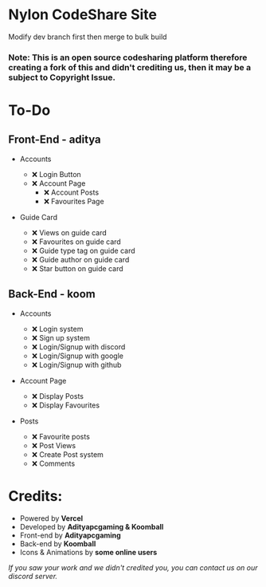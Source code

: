 # Nylon CodeShare Site

Modify dev branch first then merge to bulk build
### Note: This is an open source codesharing platform therefore creating a fork of this and didn't crediting us, then it may be a subject to Copyright Issue.

# To-Do
## Front-End - aditya
- Accounts
  - ❌ Login Button
  - ❌ Account Page
    - ❌ Account Posts
    - ❌ Favourites Page

- Guide Card
  - ❌ Views on guide card
  - ❌ Favourites on guide card
  - ❌ Guide type tag on guide card
  - ❌ Guide author on guide card
  - ❌ Star button on guide card
 
## Back-End - koom
- Accounts
  - ❌ Login system
  - ❌ Sign up system
  - ❌ Login/Signup with discord
  - ❌ Login/Signup with google
  - ❌ Login/Signup with github

- Account Page
  - ❌ Display Posts
  - ❌ Display Favourites

- Posts
  - ❌ Favourite posts
  - ❌ Post Views
  - ❌ Create Post system
  - ❌ Comments

# Credits:
- Powered by **Vercel**
- Developed by **Adityapcgaming & Koomball**
- Front-end by **Adityapcgaming**
- Back-end by **Koomball**
- Icons & Animations by **some online users**

*If you saw your work and we didn't credited you, you can contact us on our discord server.*
